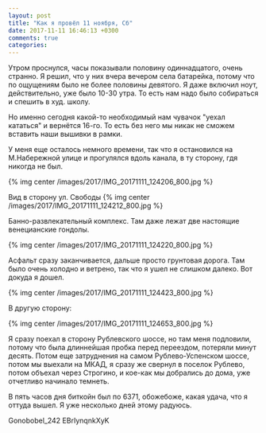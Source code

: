 ```yaml
---
layout: post
title: "Как я провёл 11 ноября, Сб"
date: 2017-11-11 16:46:13 +0300
comments: true
categories: 
---
```

Утром проснулся, часы показывали половину одиннадцатого, очень странно. Я решил, что у них вчера вечером села батарейка, потому что по ощущениям было не более половины девятого. Я даже включил ноут, действительно, уже было 10-30 утра. То есть нам надо было собираться и спешить в худ. школу.


Но именно сегодня какой-то необходимый нам чувачок "уехал кататься" и вернётся 16-го. То есть без него мы никак не сможем вставить наши вышивки в рамки.


У меня еще осталось немного времени, так что я остановился на М.Набережной улице и прогулялся вдоль канала, в ту сторону, гдя никогда не был.

{% img center /images/2017/IMG_20171111_124206_800.jpg %}

Вид в сторону ул. Свободы
{% img center /images/2017/IMG_20171111_124212_800.jpg %}

Банно-развлекательный комплекс. Там даже лежат две настоящие венецианские гондолы.

{% img center /images/2017/IMG_20171111_124220_800.jpg %}

Асфальт сразу заканчивается, дальше просто грунтовая дорога. Там было очень холодно и ветрено, так что я ушел не слишком далеко. Вот докуда я дошел.

{% img center /images/2017/IMG_20171111_124423_800.jpg %}

В другую сторону:

{% img center /images/2017/IMG_20171111_124653_800.jpg %}

Я сразу поехал в сторону Рублевского шоссе, но там меня подловили, потому что была длиннейшая пробка перед переездом, потеряли минут десять. Потом еще затруднения на самом Рублево-Успенском шоссе, потом мы выехали на МКАД, я сразу же свернул в поселок Рублево, потом объехал через Строгино, и кое-как мы добрались до дома, уже отчетливо начинало темнеть.

В пять часов дня биткойн был по 6371, обожебоже, какая удача, что я оттуда вышел. Я уже несколько дней этому радуюсь.

Gonobobel_242
EBrIynqnkXyK